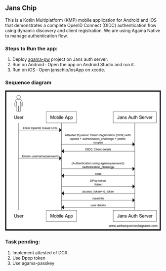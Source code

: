 ## Jans Chip

This is a Kotlin Multiplatform (KMP) mobile application for Android and iOS that demonstrates a complete OpenID Connect (OIDC) authentication flow using dynamic discovery and client registration. We are using Agama Native to manage authentication flow.

### Steps to Run the app:

1. Deploy [agama-pw](https://github.com/GluuFederation/agama-pw) project on Jans auth server.
2. Run on Android : Open the app on Android Studio and run it.
3. Run on iOS : Open janschip/iosApp on xcode.

### Sequence diagram

![](./docs/seq_diagram.png)


### Task pending:

1. Implement attested of DCR.
2. Use Dpop token
3. Use agama-passkey
